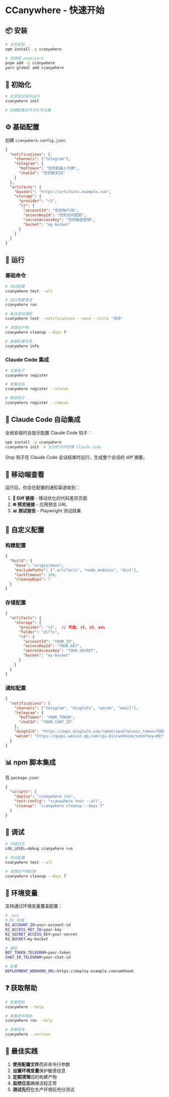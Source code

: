 # CCanywhere - 快速开始

## 📦 安装

```bash
# 全局安装
npm install -g ccanywhere

# 或使用 pnpm/yarn
pnpm add -g ccanywhere
yarn global add ccanywhere
```

## 🚀 初始化

```bash
# 在项目目录中运行
ccanywhere init

# 创建配置文件并引导设置
```

## ⚙️ 基础配置

创建 `ccanywhere.config.json`:

```json
{
  "notifications": {
    "channels": ["telegram"],
    "telegram": {
      "botToken": "您的机器人令牌",
      "chatId": "您的聊天ID"
    }
  },
  "artifacts": {
    "baseUrl": "https://artifacts.example.com",
    "storage": {
      "provider": "r2",
      "r2": {
        "accountId": "您的账户ID",
        "accessKeyId": "您的访问密钥",
        "secretAccessKey": "您的秘密密钥",
        "bucket": "my-bucket"
      }
    }
  }
}
```

## 🏃 运行

### 基础命令

```bash
# 测试配置
ccanywhere test --all

# 运行构建管道
ccanywhere run

# 发送测试通知
ccanywhere test --notifications --send --title "测试"

# 清理旧产物
ccanywhere cleanup --days 7

# 查看配置信息
ccanywhere info
```

### Claude Code 集成

```bash
# 注册钩子
ccanywhere register

# 查看状态
ccanywhere register --status

# 移除钩子
ccanywhere register --remove
```

## 🔌 Claude Code 自动集成

全局安装时会提示配置 Claude Code 钩子：

```bash
npm install -g ccanywhere
ccanywhere init  # 自动检测并配置 Claude Code
```

Stop 钩子在 Claude Code 会话结束时运行，生成整个会话的 diff 摘要。

## 📱 移动端查看

运行后，你会在配置的通知渠道收到：

1. **📝 Diff 链接** - 移动优化的代码差异页面
2. **🌐 预览链接** - 应用预览 URL
3. **📊 测试报告** - Playwright 测试结果

## 🎨 自定义配置

### 构建配置

```json
{
  "build": {
    "base": "origin/main",
    "excludePaths": [".artifacts", "node_modules", "dist"],
    "lockTimeout": 300,
    "cleanupDays": 7
  }
}
```

### 存储配置

```json
{
  "artifacts": {
    "storage": {
      "provider": "r2",  // 可选: r2, s3, oss
      "folder": "diffs",
      "r2": {
        "accountId": "YOUR_ID",
        "accessKeyId": "YOUR_KEY",
        "secretAccessKey": "YOUR_SECRET",
        "bucket": "my-bucket"
      }
    }
  }
}
```

### 通知配置

```json
{
  "notifications": {
    "channels": ["telegram", "dingtalk", "wecom", "email"],
    "telegram": {
      "botToken": "YOUR_TOKEN",
      "chatId": "YOUR_CHAT_ID"
    },
    "dingtalk": "https://oapi.dingtalk.com/robot/send?access_token=TOKEN",
    "wecom": "https://qyapi.weixin.qq.com/cgi-bin/webhook/send?key=KEY"
  }
}
```

## 📊 npm 脚本集成

在 `package.json`:

```json
{
  "scripts": {
    "deploy": "ccanywhere run",
    "test:config": "ccanywhere test --all",
    "cleanup": "ccanywhere cleanup --days 7"
  }
}
```

## 🐛 调试

```bash
# 详细日志
LOG_LEVEL=debug ccanywhere run

# 测试配置
ccanywhere test --all

# 清理旧产物和锁
ccanywhere cleanup --days 7
```

## 🔐 环境变量

支持通过环境变量覆盖配置：

```bash
# .env
# R2 存储
R2_ACCOUNT_ID=your-account-id
R2_ACCESS_KEY_ID=your-key
R2_SECRET_ACCESS_KEY=your-secret
R2_BUCKET=my-bucket

# 通知
BOT_TOKEN_TELEGRAM=your-token
CHAT_ID_TELEGRAM=your-chat-id

# 部署
DEPLOYMENT_WEBHOOK_URL=https://deploy.example.com/webhook
```

## ❓ 获取帮助

```bash
# 查看帮助
ccanywhere --help

# 查看命令帮助
ccanywhere run --help

# 查看版本
ccanywhere --version
```

## 🎯 最佳实践

1. **使用配置文件**而非命令行参数
2. **设置环境变量**保护敏感信息
3. **定期清理**旧的构建产物
4. **监控日志**确保流程正常
5. **测试先行**在生产环境前充分测试